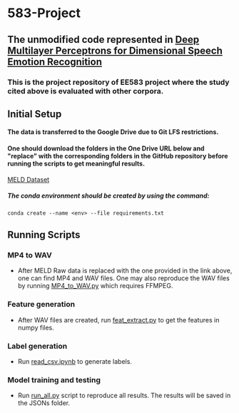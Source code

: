 # 583-Project
## The unmodified code represented in [Deep Multilayer Perceptrons for Dimensional Speech Emotion Recognition](https://github.com/bagustris/deep_mlp_ser)
### This is the project repository of EE583 project where the study cited above is evaluated with other corpora.

## Initial Setup
#### The data is transferred to the Google Drive due to Git LFS restrictions.
#### One should download the folders in the One Drive URL below and "replace" with the corresponding folders in the GitHub repository before running the scripts to get meaningful results. 
[MELD Dataset](https://1028f8d26f624cd18d39-my.sharepoint.com/:f:/g/personal/kutay_ugurlu_metu_edu_tr/EkSnJAtA9fBCntQzBIEHvCoBhmel9vTzjVsLdz8I6v1Vcg?e=Mgdq43)
##### The conda environment should be created by using the command:
```
conda create --name <env> --file requirements.txt
```

## Running Scripts 
### MP4 to WAV
* After MELD Raw data is replaced with the one provided in the link above, one can find MP4 and WAV files. One may also reproduce the WAV files by running [MP4_to_WAV.py](https://github.com/kutay-ugurlu/583-Project/blob/master/data/MELDRaw/test_data/output_repeated_splits_test/mp4_to_wav.py) which requires FFMPEG.
### Feature generation
* After WAV files are created, run [feat_extract.py](https://github.com/kutay-ugurlu/583-Project/blob/master/data/MELDRaw/test_data/output_repeated_splits_test/WAVs/feat_extract.py) to get the features in numpy files.
### Label generation
* Run [read_csv.ipynb](https://github.com/kutay-ugurlu/583-Project/blob/master/data/MELDRaw/read_csv.ipynb) to generate labels.
### Model training and testing 
* Run [run_all.py](https://github.com/kutay-ugurlu/583-Project/blob/master/code/run_all.py) script to reproduce all results. The results will be saved in the JSONs folder.

